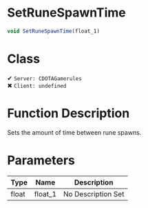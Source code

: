 # SetRuneSpawnTime
```js
void SetRuneSpawnTime(float_1)
```
# Class
✔ `Server: CDOTAGamerules`  
✖ `Client: undefined`  

# Function Description
Sets the amount of time between rune spawns.
# Parameters
Type|Name|Description
--|--|--
float|float_1|No Description Set
